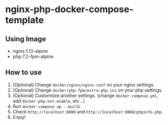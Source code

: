 # nginx-php-docker-compose-template

## Using Image
* nginx:1.13-alpine
* php:7.2-fpm-alpine

## How to use
1. (Optional) Change `docker/nginx/nginx.conf` on your nginx settings.
2. (Optional) Change `docker/php-fpm/extra-php.ini` on your php settings.
3. (Optional) Custormize another settings. (change `docker-compose.yml`, add `docker-php-ext-enable`, etc...)
4. Run `docker-compose up --build`.
5. Check `http://localhost:8080` and `http://localhost:8080/phpinfo.php`.
6. Enjoy!
